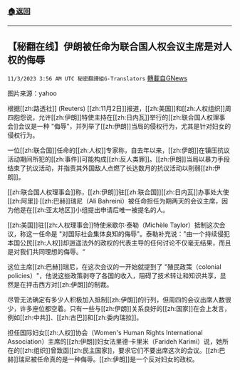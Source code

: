 ###  [:house:返回](README.md)
---


## 【秘翻在线】伊朗被任命为联合国人权会议主席是对人权的侮辱
`11/3/2023 3:56 AM UTC 秘密翻譯組G-Translators` [轉載自GNews](https://gnews.org/articles/1915868)

图片来源：yahoo         

根据[[zh:路透社]] (Reuters) [[zh:11月2日]]报道，[[zh:美国]]和[[zh:人权组织]]周四抱怨说，允许[[zh:伊朗]]特使主持在[[zh:日内瓦]]举行的[[zh:联合国人权理事会]]会议是一种 "侮辱"，并列举了[[zh:伊朗]]当局的侵权行为，尤其是针对妇女的侵权行为。

一位[[zh:联合国]]任命的[[zh:人权]]专家称，自去年以来，[[zh:伊朗]]在镇压抗议活动期间所犯的[[zh:事件]]可能构成[[zh:反人类罪]]。[[zh:伊朗]]当局以暴力手段结束了抗议活动，并指责其外国敌人点燃了长达数月的抗议活动以削弱[[zh:伊朗]]。

[[zh:联合国人权理事会]]称，[[zh:伊朗]]驻[[zh:联合国]][[zh:日内瓦]]办事处大使[[zh:阿里]]·[[zh:巴赫]]瑞尼（Ali Bahreini）被任命担任为期两天的会议主席，因为他是在[[zh:亚太地区]]小组提出申请后唯一被提名的人。

[[zh:美国]]驻[[zh:人权理事会]]特使米歇尔·泰勒（Michèle Taylor）抵制这次会议，称这一任命是 "对国际社会集体良知的侮辱"。泰勒补充说："由一个持续侵犯本国公民[[zh:人权]]却逍遥法外的政权的代表主导的任何讨论不仅毫无结果，而且是对我们共同理想的侮辱。“

这位主席[[zh:巴赫]]瑞尼，在这次会议的一开始就提到了 "殖民政策（colonial policies）"，他说这些政策剥夺了各国的收入，阻碍了技术转让和知识共享，显然是在抨击西方对[[zh:伊朗]]的制裁。

尽管无法确定有多少人积极加入抵制[[zh:伊朗]]的行列，但周四的会议出席人数很少，许多座位都空着。只有一些与[[zh:伊朗]]关系良好的[[zh:国家]]在会上发言，例如[[zh:中共]]、[[zh:古巴]]和[[zh:委内瑞拉]]。

担任国际妇女[[zh:人权]]协会（Women's Human Rights International Association）主席的[[zh:伊朗]]妇女法里德·卡里米（Farideh Karimi）说，她所在的[[zh:组织]]曾致函[[zh:民主国家]]，要求它们不要出席这次的会议。[[zh:巴赫]]瑞尼被任命真的是一种侮辱。[[zh:伊朗]]是一个反对妇女的政权。
